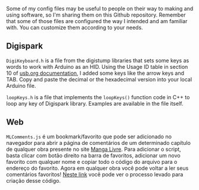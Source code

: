 Some of my config files may be useful to people on their way to making and using software, so I'm sharing them on this Github repository. Remember that some of those files are configured the way I intended and am familiar with. You can customize them according to your needs.

## Digispark

`DigiKeyboard.h` is a file from the digistump libraries that sets some keys as words to work with Arduino as an HID. Using the Usage ID table in section 10 of [usb.org documentation](https://www.usb.org/sites/default/files/documents/hut1_12v2.pdf), I added some keys like the arrow keys and TAB. Copy and paste the decimal or the hexadecimal version into your local Arduino file.

`loopKeys.h` is a file that implements the `loopKeys()` function code in C++ to loop any key of Digispark library. Examples are available in the file itself.

## Web

`MLComments.js` é um bookmark/favorito que pode ser adicionado no navegador para abrir a página de comentários de um determinado capítulo de qualquer obra presente no site [Manga Livre](https://mangalivre.net). Para adicionar o script, basta clicar com botão direito na barra de favoritos, adicionar um novo favorito com qualquer nome e copiar todo o código do arquivo para o endereço do favorito. Agora em qualquer obra você pode voltar a ler seus comentários favoritos! [Neste link](https://youtu.be/17VNA6RriHg) você pode ver o processo levado para criação desse código.

